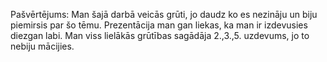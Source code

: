 Pašvērtējums:
Man šajā darbā veicās grūti, jo daudz ko es nezināju un biju piemirsis par šo tēmu. Prezentācija man gan liekas, ka man ir izdevusies diezgan labi. Man viss lielākās grūtības sagādāja 2.,3.,5. uzdevums, jo to nebiju mācijies.
